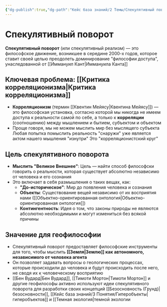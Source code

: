 ```yaml
---
{"dg-publish":true,"dg-path":"Кейс база знаний/2 Темы/Спекулятивный поворот","permalink":"/kejs-baza-znanij/2-temy/spekulyativnyj-povorot/"}
---
```


# Спекулятивный поворот

**Спекулятивный поворот** (или спекулятивный реализм) — это философское движение, возникшее в середине 2000-х годов, которое ставит своей целью преодолеть доминирование "философии доступа", унаследованной от [[Иммануил Кант\|Иммануила Канта]] 

## Ключевая проблема: [[Критика корреляционизма\|Критика корреляционизма]]
- **Корреляционизм** (термин [[Квентин Мейясу\|Квентина Мейясу]]) — это философская установка, согласно которой мы никогда не имеем доступа к реальности самой по себе, а только к **корреляции** (соотношению) между мышлением и бытием, субъектом и объектом 
- Проще говоря, мы не можем мыслить мир без мыслящего субъекта Любая попытка помыслить реальность "снаружи" уже является актом нашего мышления "изнутри" Это "корреляционистский круг"

## Цель спекулятивного поворота
- **Мыслить "Великое Внешнее"**: Цель — найти способ философски говорить о реальности, которая существует абсолютно независимо от человека и его сознания
- Это включает в себя размышления о таких вещах, как:
    - **"До-историческое"**: Мир до появления человека и сознания
    - **Объекты**: Существование вещей независимо от их восприятия нами ([[Объектно-ориентированная онтология\|Объектно-ориентированная онтология]])
    - **Контингентность**: Идея о том, что законы природы не являются абсолютно необходимыми и могут измениться без всякой причины

## Значение для геофилософии
- Спекулятивный поворот предоставляет философские инструменты для того, чтобы мыслить **[[Земля\|Землю]] как автономного, независимого от человека агента** 
- Он позволяет задавать вопросы о геологических процессах, которые происходили до человека и будут происходить после него, не сводя их к человеческому восприятию
- [[Бен Вудард\|Бен Вудард]], [[Тимоти Мортон\|Тимоти Мортон]] и другие геофилософы активно используют идеи спекулятивного поворота для разработки своих концепций [[Безосновность (Грунд)\|безосновности]], [[Кейс база знаний/3 Понятия/Гиперобъекты\|гиперобъектов]] и [[Темная экология|темной экологии


